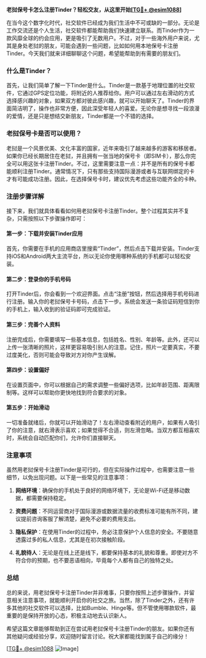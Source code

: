 **老挝保号卡怎么注册Tinder？轻松交友，从这里开始[[TG💪+ @esim1088](https://t.me/s/esim1088)]**

在当今这个数字化时代，社交软件已经成为我们生活中不可或缺的一部分。无论是工作交流还是个人生活，社交软件都能帮助我们快速建立联系。而Tinder作为一款风靡全球的约会应用，更是吸引了无数用户。不过，对于一些海外用户来说，尤其是身处老挝的朋友，可能会遇到一些问题，比如如何用本地保号卡注册Tinder。今天我们就来详细聊聊这个问题，希望能帮助到有需要的朋友们。

### 什么是Tinder？

首先，让我们简单了解一下Tinder是什么。Tinder是一款基于地理位置的社交软件，它通过GPS定位功能，将附近的人推荐给你。用户可以通过左右滑动的方式选择感兴趣的对象，如果双方都对彼此感兴趣，就可以开始聊天了。Tinder的界面简洁明了，操作也非常方便，因此深受年轻人的喜爱。无论你是想寻找一段浪漫的爱情，还是只是想结交新朋友，Tinder都是一个不错的选择。

### 老挝保号卡是否可以使用？

老挝是一个风景优美、文化丰富的国家，近年来吸引了越来越多的游客和移居者。如果你已经长期居住在老挝，并且拥有一张当地的保号卡（即SIM卡），那么你完全可以用这张卡注册Tinder。不过，这里需要注意一点：并不是所有的保号卡都能顺利注册Tinder。通常情况下，只有那些支持国际漫游或者与互联网绑定的卡才有可能成功注册。因此，在选择保号卡时，建议优先考虑这些功能齐全的卡种。

### 注册步骤详解

接下来，我们就具体看看如何用老挝保号卡注册Tinder。整个过程其实并不复杂，只需按照以下步骤操作即可：

#### 第一步：下载并安装Tinder应用
首先，你需要在手机的应用商店里搜索“Tinder”，然后点击下载并安装。Tinder支持iOS和Android两大主流平台，所以无论你使用哪种系统的手机都可以轻松安装。

#### 第二步：登录你的手机号码
打开Tinder后，你会看到一个欢迎界面。点击“注册”按钮，然后选择用手机号码进行注册。输入你的老挝保号卡号码，点击下一步。系统会发送一条验证码短信到你的手机上，输入收到的验证码即可完成验证。

#### 第三步：完善个人资料
注册完成后，你需要填写一些基本信息，包括姓名、性别、年龄等。此外，还可以上传一张清晰的照片，这样更容易吸引别人的注意。记住，照片一定要真实，不要过度美化，否则可能会导致对方对你产生误解。

#### 第四步：设置偏好
在设置页面中，你可以根据自己的需求调整一些偏好选项，比如年龄范围、距离限制等。这样可以帮助你更快地找到符合要求的对象。

#### 第五步：开始滑动
一切准备就绪后，你就可以开始滑动了！左右滑动查看附近的用户，如果有人吸引了你的注意，就右滑表示喜欢；如果觉得不合适，则左滑忽略。当双方都互相喜欢时，系统会自动匹配你们，允许你们直接聊天。

### 注意事项

虽然用老挝保号卡注册Tinder是可行的，但在实际操作过程中，也需要注意一些细节，以免出现问题。以下是一些常见的注意事项：

1. **网络环境**：确保你的手机处于良好的网络环境下，无论是Wi-Fi还是移动数据，都需要保持稳定。
   
2. **资费问题**：不同运营商对于国际漫游或数据流量的收费标准可能有所不同，建议提前咨询客服了解清楚，避免不必要的费用支出。

3. **隐私保护**：在使用Tinder的过程中，务必注意保护个人信息的安全。不要随意透露过多的私人信息，尤其是在初次接触阶段。

4. **礼貌待人**：无论是在线上还是线下，都要保持基本的礼貌和尊重。即使对方不符合你的预期，也不要恶语相向，毕竟每个人都有自己的独特之处。

### 总结

总的来说，用老挝保号卡注册Tinder并非难事，只要你按照上述步骤操作，并留意相关注意事项，就能顺利开启你的社交之旅。当然，除了Tinder之外，还有许多其他的社交软件可以选择，比如Bumble、Hinge等。但不管使用哪款软件，最重要的是保持开放的心态，积极主动地去认识新人。

希望这篇文章能够帮助到正在尝试用老挝保号卡注册Tinder的朋友。如果你还有其他疑问或经验分享，欢迎随时留言讨论。祝大家都能找到属于自己的缘分！

[[TG💪+ @esim1088](https://t.me/s/esim1088) ![Image](https://i.postimg.cc/4NQfJmqS/Snipaste-2025-05-13-00-14-12.png)]